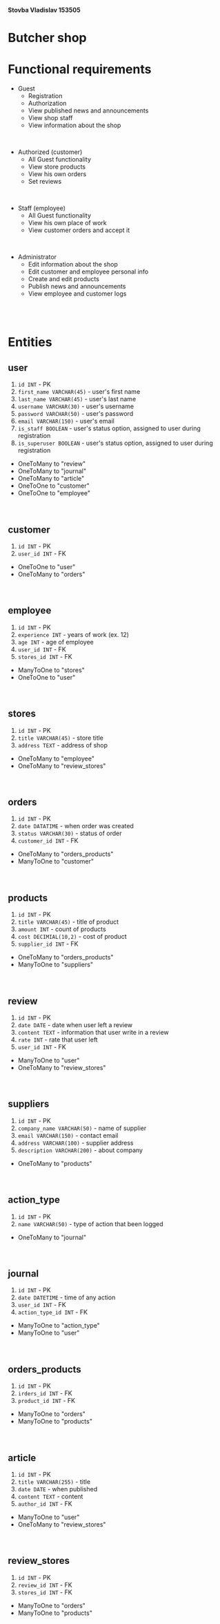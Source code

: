 **Stovba Vladislav 153505**
# Butcher shop

# Functional requirements
* Guest
  * Registration
  * Authorization
  * View published news and announcements
  * View shop staff
  * View information about the shop

</br>

* Authorized (customer)
  * All Guest functionality
  * View store products
  * View his own orders
  * Set reviews

    
</br>

* Staff (employee)
  * All Guest functionality
  * View his own place of work
  * View customer orders and accept it

</br>

* Administrator
  * Edit information about the shop
  * Edit customer and employee personal info
  * Create and edit products
  * Publish news and announcements
  * View employee and customer logs

</br>
</br>

# Entities
## user
1. `id INT` - PK
2. `first_name VARCHAR(45)` - user's first name
3. `last_name VARCHAR(45)` - user's last name
4. `username VARCHAR(30)` - user's username
5. `password VARCHAR(50)` - user's password
6. `email VARCHAR(150)` - user's email
7. `is_staff BOOLEAN` - user's status option, assigned to user during registration
8. `is_superuser BOOLEAN` - user's status option, assigned to user during registration

* OneToMany to "review"
* OneToMany to "journal"
* OneToMany to "article"
* OneToOne to "customer"
* OneToOne to "employee"
  </br>
  </br>
  </br>

  
## customer
1. `id INT` - PK
2. `user_id INT` - FK
* OneToOne to "user"
* OneToMany to "orders"
  </br>
  </br>
  </br>


## employee
1. `id INT` - PK
2. `experience INT` - years of work (ex. 12)
3. `age INT` - age of employee
4. `user_id INT` - FK
5. `stores_id INT` - FK

* ManyToOne to "stores"
* OneToOne to "user"
  </br>
  </br>
  </br>

  
## stores
1. `id INT` - PK
2. `title VARCHAR(45)` - store title
3. `address TEXT` - address of shop
* OneToMany to "employee"
* OneToMany to "review_stores"
  </br>
  </br>
  </br>


## orders
1. `id INT` - PK
2. `date DATATIME` - when order was created
3. `status VARCHAR(30)` - status of order
4. `customer_id INT` - FK

* OneToMany to "orders_products"
* ManyToOne to "customer"
  </br>
  </br>
  </br>


## products
1. `id INT` - PK
2. `title VARCHAR(45)` - title of product
3. `amount INT` - count of products
4. `cost DECIMIAL(10,2)` - cost of product
5. `supplier_id INT` - FK

* OneToMany to "orders_products"
* ManyToOne to "suppliers"
  </br>
  </br>
  </br>


## review
1. `id INT` - PK
2. `date DATE` - date when user left a review
3. `content TEXT` - information that user write in a review
4. `rate INT` -  rate that user left
5. `user_id INT` - FK

* ManyToOne to "user"
* OneToMany to "review_stores"
  </br>
  </br>
  </br>


## suppliers
1. `id INT` - PK
2. `company_name VARCHAR(50)` - name of supplier
3. `email VARCHAR(150)` - contact email
4. `address VARCHAR(100)` - supplier address
5. `description VARCHAR(200)` - about company

* OneToMany to "products"
  </br>
  </br>
  </br>



## action_type
1. `id INT` - PK
2. `name VARCHAR(50)` - type of action that been logged

* OneToMany to "journal"
  </br>
  </br>
  </br>

## journal
1. `id INT` - PK
2. `date DATETIME` - time of any action
3. `user_id INT` - FK
4. `action_type_id INT` - FK

* ManyToOne to "action_type"
* ManyToOne to "user"
  </br>
  </br>
  </br>


## orders_products
1. `id INT` - PK
2. `irders_id INT` - FK
3. `product_id INT` - FK

* ManyToOne to "orders"
* ManyToOne to "products"
  </br>
  </br>
  </br>

## article
1. `id INT` - PK
2. `title VARCHAR(255)` - title
3. `date DATE` - when published
4. `content TEXT` - content
5. `author_id INT` - FK

* ManyToOne to "user"
* OneToMany to "review_stores"
  </br>
  </br>
  </br>

## review_stores
1. `id INT` - PK
2. `review_id INT` - FK
3. `stores_id INT` - FK

* ManyToOne to "orders"
* ManyToOne to "products"
  </br>
  </br>
  </br>




   



   
